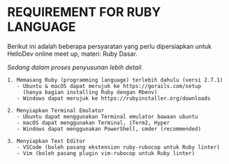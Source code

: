 # REQUIREMENT FOR RUBY LANGUAGE

Berikut ini adalah beberapa persyaratan yang perlu dipersiapkan untuk HelloDev online meet up, materi: Ruby Dasar.

*Sedang dalam proses penyusunan lebih detail.*


```
1. Memasang Ruby (programming language) terlebih dahulu (versi 2.7.1)
   - Ubuntu & macOS dapat merujuk ke https://gorails.com/setup
     (hanya bagian installing Ruby dengan Rbenv)
   - Windows dapat merujuk ke https://rubyinstaller.org/downloads

2. Menyiapkan Terminal Emulator
   - Ubuntu dapat menggunakan Terminal emulator bawaan ubuntu
   - macOS dapat menggunakan Terminal, iTerm2, Hyper
   - Windows dapat menggunakan PowerShell, cmder (recommended)

3. Menyiapkan Text Editor
   - VSCode (boleh pasang ekstension ruby-rubocop untuk Ruby linter)
   - Vim (boleh pasang plugin vim-rubocop untuk Ruby linter)
```
